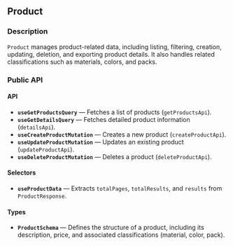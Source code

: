 ## Product

### Description

`Product` manages product-related data, including listing, filtering, creation, updating, deletion, and exporting product details. It also handles related classifications such as materials, colors, and packs.

### Public API

#### API

-   **`useGetProductsQuery`** — Fetches a list of products (`getProductsApi`).
-   **`useGetDetailsQuery`** — Fetches detailed product information (`detailsApi`).
-   **`useCreateProductMutation`** — Creates a new product (`createProductApi`).
-   **`useUpdateProductMutation`** — Updates an existing product (`updateProductApi`).
-   **`useDeleteProductMutation`** — Deletes a product (`deleteProductApi`).

#### Selectors

-   **`useProductData`** — Extracts `totalPages`, `totalResults`, and `results` from `ProductResponse`.

#### Types

-   **`ProductSchema`** — Defines the structure of a product, including its description, price, and associated classifications (material, color, pack).
